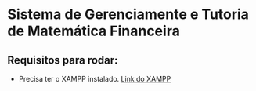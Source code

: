 # Sistema de Gerenciamente e Tutoria de Matemática Financeira
## Requisitos para rodar: 
- Precisa ter o XAMPP instalado. [Link do XAMPP](https://www.apachefriends.org)
